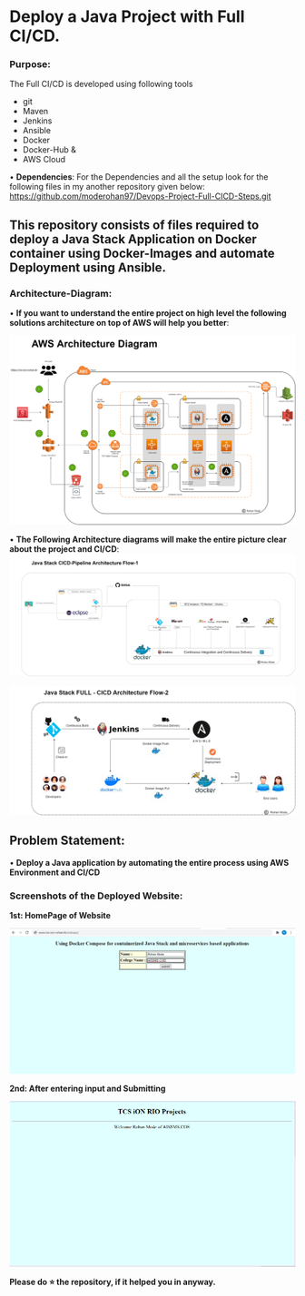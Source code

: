 # Deploy a Java Project with Full CI/CD.

### Purpose:
The Full CI/CD is developed using following tools
- git
- Maven
- Jenkins
- Ansible
- Docker 
- Docker-Hub &
- AWS Cloud

• __Dependencies__:
For the Dependencies and all the setup look for the following files in my another repository given below:
https://github.com/moderohan97/Devops-Project-Full-CICD-Steps.git


## This repository consists of files required to deploy a Java Stack Application on Docker container using Docker-Images and automate Deployment using Ansible.
### Architecture-Diagram:
• __If you want to understand the entire project on high level the following solutions architecture on top of AWS will help you better__:

<img src="Images/1%20AWS%20Solutions%20Architecture.png" width=750>


• __The Following Architecture diagrams will make the entire picture clear about the project and CI/CD__:
<img src="Images/2%20Full-CICD%20architecture-1.png" width=1000> 

<img src="Images/3%20Full-CICD%20architecture-2.png" width=800>



## __Problem Statement__:
• __Deploy a Java application by automating the entire process using AWS Environment and CI/CD__
  
 ### __Screenshots of the Deployed Website__:<br />
  
  **1st: HomePage of Website**
  
  ![Home Page](Images/4%20Final%20Webpage%20in%20PRODUCTION%20Server.png)

  **2nd: After entering input and Submitting**
  
  ![Entered Values and Result](Images/5%20Final%20Webpage%20after%20submit.png)




**Please do ⭐ the repository, if it helped you in anyway.**
